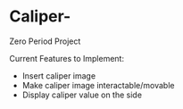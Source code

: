 # Caliper-
Zero Period Project

Current Features to Implement:
- Insert caliper image
- Make caliper image interactable/movable
- Display caliper value on the side
